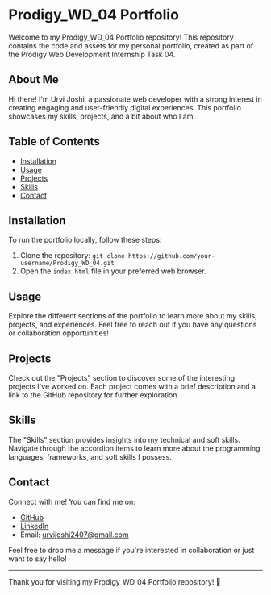 # Prodigy_WD_04 Portfolio

Welcome to my Prodigy_WD_04 Portfolio repository! This repository contains the code and assets for my personal portfolio, created as part of the Prodigy Web Development Internship Task 04.

## About Me

Hi there! I'm Urvi Joshi, a passionate web developer with a strong interest in creating engaging and user-friendly digital experiences. This portfolio showcases my skills, projects, and a bit about who I am.

## Table of Contents

- [Installation](#installation)
- [Usage](#usage)
- [Projects](#projects)
- [Skills](#skills)
- [Contact](#contact)

## Installation

To run the portfolio locally, follow these steps:

1. Clone the repository: `git clone https://github.com/your-username/Prodigy_WD_04.git`
2. Open the `index.html` file in your preferred web browser.

## Usage

Explore the different sections of the portfolio to learn more about my skills, projects, and experiences. Feel free to reach out if you have any questions or collaboration opportunities!

## Projects

Check out the "Projects" section to discover some of the interesting projects I've worked on. Each project comes with a brief description and a link to the GitHub repository for further exploration.

## Skills

The "Skills" section provides insights into my technical and soft skills. Navigate through the accordion items to learn more about the programming languages, frameworks, and soft skills I possess.

## Contact

Connect with me! You can find me on:

- [GitHub](https://github.com/UrviJoshi24)
- [LinkedIn](https://github.com/UrviJoshi24)
- Email: [urvijoshi2407@gmail.com](mailto:urvijoshi2407@gmail.com)

Feel free to drop me a message if you're interested in collaboration or just want to say hello!

---

Thank you for visiting my Prodigy_WD_04 Portfolio repository! 🚀
